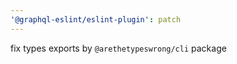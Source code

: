 ```yaml
---
'@graphql-eslint/eslint-plugin': patch
---
```


fix types exports by `@arethetypeswrong/cli` package
